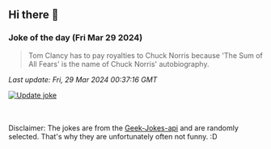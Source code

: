 ## Hi there 👋

### Joke of the day (Fri Mar 29 2024)
<!-- joke -->
>Tom Clancy has to pay royalties to Chuck Norris because 'The Sum of All Fears' is the name of Chuck Norris' autobiography.
<!-- /joke -->

*Last update: Fri, 29 Mar 2024 00:37:16 GMT*

[![Update joke](https://github.com/nclskfm/nclskfm/actions/workflows/joke.yml/badge.svg)](https://github.com/nclskfm/nclskfm/actions/workflows/joke.yml)

<br><br>
Disclaimer: The jokes are from the [Geek-Jokes-api](https://github.com/sameerkumar18/geek-joke-api) and are randomly selected. That's why they are unfortunately often not funny. :D
